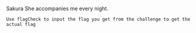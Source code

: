 Sakura She accompanies me every night.

`Use flagCheck to input the flag you get from the challenge to get the actual flag`